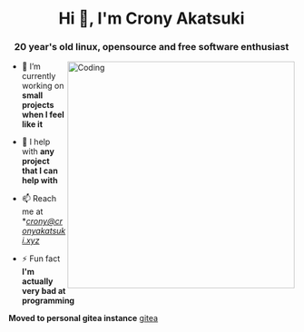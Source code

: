 <h1 align="center">Hi 👋, I'm Crony Akatsuki</h1>
<h3 align="center">20 year's old linux, opensource and free software enthusiast</h3>

<img align="right" alt="Coding" width="400" src="https://cdn.dribbble.com/users/1162077/screenshots/3848914/programmer.gif">

- 🔭 I’m currently working on **small projects when I feel like it**

- 🤝 I help with **any project that I can help with**

- 📫 Reach me at **crony@cronyakatsuki.xyz*

- ⚡ Fun fact **I'm actually very bad at programming**

**Moved to personal gitea instance** [gitea](https://code.cronyakatsuki.xyz)
